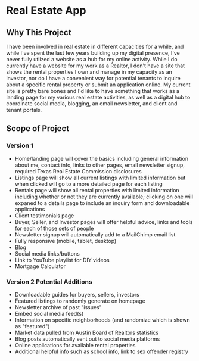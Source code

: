 # Real Estate App
## Why This Project
I have been involved in real estate in different capacities for a while, and while I've spent the last few years building up my digital presence, I've never fully utlized a website as a hub for my online activity. While I do currently have a website for my work as a Realtor, I don't have a site that shows the rental properties I own and manage in my capacity as an investor, nor do I have a convenient way for potential tenants to inquire about a specific rental property or submit an application online. My current site is pretty bare bones and I'd like to have something that works as a landing page for my various real estate activities, as well as a digital hub to coordinate social media, blogging, an email newsletter, and client and tenant portals.

## Scope of Project
### Version 1
* Home/landing page will cover the basics including general information about me, contact info, links to other pages, email newsletter signup, required Texas Real Estate Commission disclosures
* Listings page will show all current listings with limited information but when clicked will go to a more detailed page for each listing
* Rentals page will show all rental properties with limited information including whether or not they are currently available; clicking on one will expaned to a details page to include an inquiry form and downloadable applications
* Client testimonials page
* Buyer, Seller, and Investor pages will offer helpful advice, links and tools for each of those sets of people
* Newsletter signup will automatically add to a MailChimp email list
* Fully responsive (mobile, tablet, desktop)
* Blog
* Social media links/buttons
* Link to YouTube playlist for DIY videos
* Mortgage Calculator

### Version 2 Potential Additions
* Downloadable guides for buyers, sellers, investors
* Featured listings to randomly generate on homepage
* Newsletter archive of past "issues"
* Embed social media feed(s)
* Information on specific neighborhoods (and randomize which is shown as "featured")
* Market data pulled from Austin Board of Realtors statistics
* Blog posts automatically sent out to social media platforms
* Online applications for available rental properties
* Additional helpful info such as school info, link to sex offender registry

